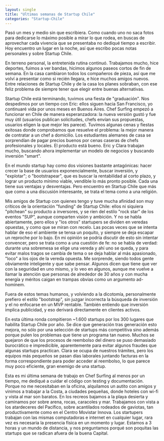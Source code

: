 ```yaml
---
layout: single
title: "Ultimas semanas de Startup Chile"
categories: "Startup-Chile"
---
```


Pasó un mes y medio sin que escribiera. Como cuando uno no saca fotos para
dedicarse lo máximo posible a mirar lo que rodea, en buscas de aprovechar cada
vivencia que se presentaba no dediqué tiempo a escribir. Hoy encuentro un
lugar en la noche, así que escribo pocas notas personales y sobre Startup
Chile.

En terreno personal, la entretenida rutina continuó. Trabajamos mucho, hice
deportes, fuimos a ver bandas, hicimos algunos paseos cortos de fin de semana.
En la casa cambiaron todos los compañeros de pieza, así que me volví a
presentar como si recién llegara, e hice muchos amigos nuevos. Entre
relaciones de Startup Chile y de la casa los planes sobraban, con ese feliz
problema de siempre tener que elegir entre buenas alternativas.

Startup Chile está terminando, tuvimos una fiesta de "graduación". Nos
despedimos por un tiempo con Eric: ellos siguen hacia San Francisco, yo
continuaré vida por unos meses en Buenos Aires. Chef Surfing empezó a
funcionar en Chile de manera esperanzadora: la nueva versión gustó y fue muy
útil (usuarios publican solicitudes, chefs envían sus propuestas, usuarios
eligen la que mejor les parece). Tuvimos algunas cenas y fiestas exitosas
donde comprobamos que resuelve el problema: la mejor manera de contratar a un
chef a domicilio. Los estudiantes alemanes de casa se sorprendían de pagar
precios buenos por cenas caseras de chefs profesionales y locales. El producto
está bueno. Eric y Clara trabajan mucho, buscando ahora implementar un modelo
de negocios y buscando inversión "smart".

En el mundo startup hay como dos visiones bastante antagónicas: hacer crecer
la base de usuarios exponencialmente, buscar inversión, y "explotar"; o
"bootstrapear", que es buscar la rentabilidad al corto plazo, y lograr un
producto mínimo viable, vendible lo más pronto posible. Cada una tiene sus
ventajas y desventajas. Pero encuentro en Startup Chile que más que como a una
discusión interesante, se trata el tema como a una religión.

Mis amigos de Startup con quienes tengo y tuve mucha afinidad son muy críticos
de la orientación "funding" de Startup Chile: ellos ni siquiera "pitchean" su
producto a inversores, y se ríen del estilo "rock star" de los eventos "SUP",
aunque comparten visión y ambición. Y no se habla abiertamente, pero ellos y
"los otros" startupers se dividen en veredas opuestas, y como que se miran con
recelo. Las pocas veces que se intenta hablar de eso el ambiente se tensa un
poquito, y siempre se deja escapar un reproche por lo bajo. En mi opinión se
podría discutir de esto sin intentar convencer, pero se trata como a una
cuestión de fe: no se habla de verdad: durante una sobremesa se elige una
vereda y ahí uno se queda, y para evitar malos tragos se cambia de tema o se
deja hablar al más apasionado, "loco" a los ojos de la vereda opuesta. Me
sorprende, siendo todos gente obviamente inteligente y que sabe pensar.
Algunos dicen que tiene que ver con la seguridad en uno mismo, y lo veo en
algunos, aunque me vuelve a llamar la atención que personas de alrededor de 30
años y con mucha energía y méritos caigan en trampas obvias como un argumento
ad-hominem.

Fuera de estos temas humanos, y volviendo a la dicotomía, personalmente
prefiero el estilo "bootstrap", sin juzgar incorrecta la búsqueda de inversión
y el no enfocarse en un MVP rentable. También entiendo que inversión implica
publicidad, y eso derivará directamente en clientes activos.

En esta última ronda compitieron ~1.600 startups por los 300 lugares que
habilita Startup Chile por año. Se dice que generación tras generación esto
mejora, no sólo por una selección de startups más competitiva sino además
porque pulen los problemas que tiene un programa tan nuevo. Muchos se quejaron
de que los procesos de reembolso del dinero se puso demasiado burocrático e
impredicible, aparentemente para evitar algunos fraudes que algunas startups
practican. Clara se ocupa de nuestros trámites, pero los equipos más pequeños
se pasan días laborales juntando facturas en la forma correspondiente para
poder acceder al reembolso, lo que parece muy poco eficiente, gran enemigo de
una startup.

Esta es mi última semana de trabajo en Chef Surfing al menos por un tiempo, me
dediqué a cuidar el código con testing y documentación. Porque no me
necesitaban en la oficina, alquilamos un autito con amigos y vinimos a
trabajar a la Costa, a ciudades pequeñas, donde hoteles con wi-fi y vista al
mar son baratos. En los recreos bajamos a la playa desierta y caminamos por
sobre arena, rocas, caracoles y mar. Trabajamos con vista a los atardeceres
del Pacífico, sobre acantilados rodeados de gaviotas, tan productivamente como
en el Centro Movistar Innova. Los startupers trabajan con las mismas
computadoras e internet en cualquier lugar, rara vez es necesaria la presencia
física en un momento y lugar. Estamos a 3 horas y un mundo de distancia, y nos
preguntamos porqué son poquitas las startups que se radican afuera de la buena
Capital.
